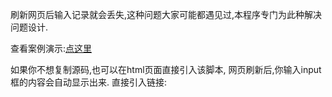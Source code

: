 刷新网页后输入记录就会丢失,这种问题大家可能都遇见过,本程序专门为此种解决问题设计.

查看案例演示:<a href='https://wurenzhi.com/script/inputCookie.html'>点这里</a>

如果你不想复制源码,也可以在html页面直接引入该脚本,
网页刷新后,你输入input框的内容会自动显示出来.
直接引入链接:
<script src="https://wurenzhi.com/script/inputCookie.js"></script>

